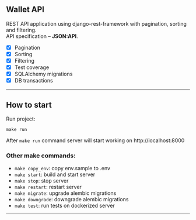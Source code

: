 ## Wallet API

REST API application using django-rest-framework with pagination, sorting and filtering.<br>
API specification – <strong>JSON:API</strong>.

- [x] Pagination
- [x] Sorting
- [x] Filtering
- [x] Test coverage
- [x] SQLAlchemy migrations
- [x] DB transactions
---

## How to start

Run project:
```shell
make run
```
After `make run` command server will start working on http://localhost:8000

### Other make commands:
* `make copy_env`:  copy env.sample to .env
* `make start`: build and start server
* `make stop`:  stop server
* `make restart`: restart server
* `make migrate`: upgrade alembic migrations
* `make downgrade`: downgrade alembic migrations
* `make test`: run tests on dockerized server

---


